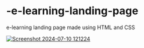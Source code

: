 # -e-learning-landing-page
 e-learning landing page made using HTML and CSS

[
![Screenshot 2024-07-10 121224](https://github.com/MeghanaSathu/e-learning-front-end-page/assets/143942479/f8185aa8-2ff4-4792-91dc-3550c8ed4618)
](url)
